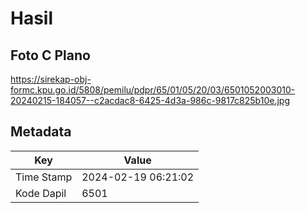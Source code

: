 # Hasil

## Foto C Plano

https://sirekap-obj-formc.kpu.go.id/5808/pemilu/pdpr/65/01/05/20/03/6501052003010-20240215-184057--c2acdac8-6425-4d3a-986c-9817c825b10e.jpg


## Metadata

| Key        | Value               |
| ---------- | ------------------- |
| Time Stamp | 2024-02-19 06:21:02 |
| Kode Dapil | 6501                |



